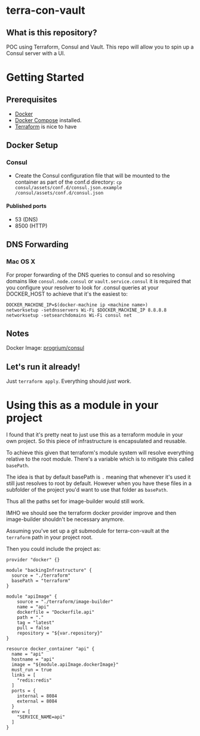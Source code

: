 terra-con-vault
===============

What is this repository?
------------------------

POC using Terraform, Consul and Vault. This repo will allow you to spin up a Consul server with a UI.

Getting Started
===============

Prerequisites
-------------

-	[Docker](https://docs.docker.com/installation/)
-	[Docker Compose](https://docs.docker.com/compose/install/) installed.
-	[Terraform](https://terraform.io/) is nice to have

Docker Setup
------------

### Consul

-	Create the Consul configuration file that will be mounted to the container as part of the conf.d directory: `cp consul/assets/conf.d/consul.json.example /consul/assets/conf.d/consul.json`

#### Published ports

-	53 (DNS)
-	8500 (HTTP)

DNS Forwarding
--------------

### Mac OS X

For proper forwarding of the DNS queries to consul and so resolving domains like `consul.node.consul` or `vault.service.consul` it is required that you configure your resolver to look for .consul queries at your DOCKER_HOST to achieve that it's the easiest to:

```shell
DOCKER_MACHINE_IP=$(docker-machine ip <machine name>)
networksetup -setdnsservers Wi-Fi $DOCKER_MACHINE_IP 8.8.8.8
networksetup -setsearchdomains Wi-Fi consul net
```

Notes
-----

Docker Image: [progrium/consul](https://hub.docker.com/r/progrium/consul/)

Let's run it already!
---------------------

Just `terraform apply`. Everything should *just work*.

Using this as a module in your project
======================================

I found that it's pretty neat to just use this as a terraform module in your own project. So this piece of infrastructure is encapsulated and reusable.

To achieve this given that terraform's module system will resolve everything relative to the root module. There's a variable which is to mitigate this called `basePath`.

The idea is that by default basePath is `.` meaning that whenever it's used it still just resolves to root by default. However when you have these files in a subfolder of the project you'd want to use that folder as `basePath`.

Thus all the paths set for image-builder would still work.

IMHO we should see the terraform docker provider improve and then image-builder shouldn't be necessary anymore.

Assuming you've set up a git submodule for terra-con-vault at the `terraform` path in your project root.

Then you could include the project as:

```
provider "docker" {}

module "backingInfrastructure" {
  source = "./terraform"
  basePath = "terraform"
}

module "apiImage" {
    source = "./terraform/image-builder"
    name = "api"
    dockerfile = "Dockerfile.api"
    path = "."
    tag = "latest"
    pull = false
    repository = "${var.repository}"
}

resource docker_container "api" {
  name = "api"
  hostname = "api"
  image = "${module.apiImage.dockerImage}"
  must_run = true
  links = [
    "redis:redis"
  ]
  ports = {
    internal = 8084
    external = 8084
  }
  env = [
    "SERVICE_NAME=api"
  ]
}

```
